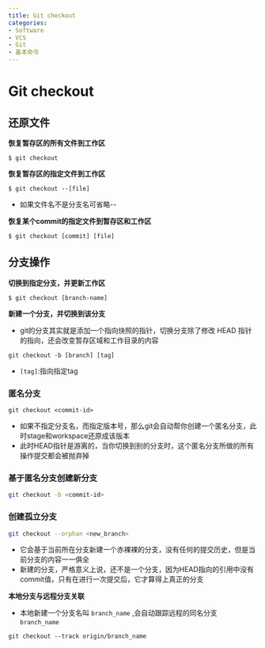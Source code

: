 ```yaml
---
title: Git checkout
categories:
- Software
- VCS
- Git
- 基本命令
---
```

# Git checkout

## 还原文件

**恢复暂存区的所有文件到工作区**

```shell
$ git checkout
```

**恢复暂存区的指定文件到工作区**

```shell
$ git checkout --[file]
```

-   如果文件名不是分支名可省略--

**恢复某个commit的指定文件到暂存区和工作区**

```shell
$ git checkout [commit] [file]
```

## 分支操作

**切换到指定分支，并更新工作区**

 ```shell
 $ git checkout [branch-name]
 ```

**新建一个分支，并切换到该分支**

- git的分支其实就是添加一个指向快照的指针，切换分支除了修改 HEAD 指针的指向，还会改变暂存区域和工作目录的内容

```shell
git checkout -b [branch] [tag]
```

- `[tag]`:指向指定tag

### 匿名分支

```shell
git checkout <commit-id>
```

- 如果不指定分支名，而指定版本号，那么git会自动帮你创建一个匿名分支，此时stage和workspace还原成该版本
- 此时HEAD指针是游离的，当你切换到别的分支时，这个匿名分支所做的所有操作提交都会被抛弃掉

### 基于匿名分支创建新分支

```bash
git checkout -b <commit-id>
```

### 创建孤立分支

```bash
git checkout --orphan <new_branch>
```

- 它会基于当前所在分支新建一个赤裸裸的分支，没有任何的提交历史，但是当前分支的内容一一俱全
- 新建的分支，严格意义上说，还不是一个分支，因为HEAD指向的引用中没有commit值，只有在进行一次提交后，它才算得上真正的分支

**本地分支与远程分支关联**

- 本地新建一个分支名叫 `branch_name` ,会自动跟踪远程的同名分支 `branch_name`

```shell
git checkout --track origin/branch_name
```

